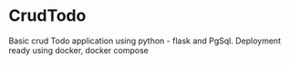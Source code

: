 # CrudTodo
Basic crud Todo application using python - flask and PgSql. Deployment ready using docker, docker compose
